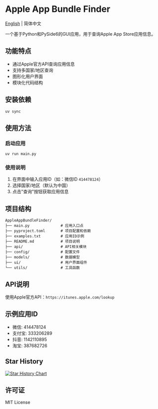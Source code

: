 # Apple App Bundle Finder

[English](./README_EN.md) | 简体中文

一个基于Python和PySide6的GUI应用，用于查询Apple App Store应用信息。

## 功能特点

- 通过Apple官方API查询应用信息
- 支持多国家/地区查询
- 图形化用户界面
- 模块化代码结构

## 安装依赖

```bash
uv sync
```

## 使用方法

### 启动应用
```bash
uv run main.py
```

### 使用说明

1. 在界面中输入应用ID（如：微信ID `414478124`）
2. 选择国家/地区（默认为中国）
3. 点击"查询"按钮获取应用信息

## 项目结构

```
AppleAppBundleFinder/
├── main.py              # 应用入口点
├── pyproject.toml       # 项目配置和依赖
├── examples.txt         # 应用ID示例
├── README.md            # 项目说明
├── api/                 # API相关模块
├── config/              # 配置文件
├── models/              # 数据模型
├── ui/                  # 用户界面组件
└── utils/               # 工具函数
```

## API说明

使用Apple官方API：`https://itunes.apple.com/lookup`

## 示例应用ID

- 微信: 414478124
- 支付宝: 333206289
- 抖音: 1142110895
- 淘宝: 387682726

## Star History

[![Star History Chart](https://api.star-history.com/svg?ref=Snake-Konginchrist/apple-app-bundle-finder&type=Date)](https://star-history.com/#Snake-Konginchrist/apple-app-bundle-finder&Date)

## 许可证

MIT License